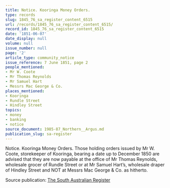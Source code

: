 ```yaml
---
title: Notice. Kooringa Money Orders.
type: records
slug: 1845_76_sa_register_content_6515
url: /records/1845_76_sa_register_content_6515/
record_id: 1845_76_sa_register_content_6515
date: '1851-06-07'
date_display: null
volume: null
issue_number: null
page: '2'
article_type: community_notice
issue_reference: 7 June 1851, page 2
people_mentioned:
- Mr W. Coote
- Mr Thomas Reynolds
- Mr Samuel Hart
- Messrs Mac George & Co.
places_mentioned:
- Kooringa
- Rundle Street
- Hindley Street
topics:
- money
- banking
- notice
source_document: 1985-87_Northern__Argus.md
publication_slug: sa-register
---
```


Notice.  Kooringa Money Orders.  Those holding orders issued by Mr W. Coote, storekeeper of Kooringa, bearing a date up to December 1850 are advised that they are now payable at the office of Mr Thomas Reynolds, wholesale grocer of Rundle Street or at Mr Samuel Hart’s, wholesale draper of Hindley Street and NOT at Messrs Mac George & Co. as hitherto.

Source publication: [The South Australian Register](/publications/sa-register/)

